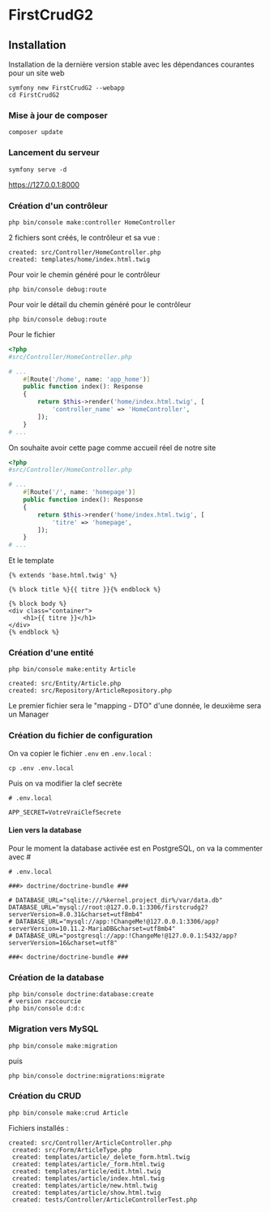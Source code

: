 # FirstCrudG2

## Installation 

Installation de la dernière version stable avec les dépendances courantes pour un site web

    symfony new FirstCrudG2 --webapp
    cd FirstCrudG2

### Mise à jour de composer

    composer update

### Lancement du serveur

    symfony serve -d

https://127.0.0.1:8000

### Création d'un contrôleur

    php bin/console make:controller HomeController

2 fichiers sont créés, le contrôleur et sa vue :

    created: src/Controller/HomeController.php
    created: templates/home/index.html.twig

Pour voir le chemin généré pour le contrôleur

    php bin/console debug:route

Pour voir le détail du chemin généré pour le contrôleur

    php bin/console debug:route

Pour le fichier

```php
<?php
#src/Controller/HomeController.php

# ...
    #[Route('/home', name: 'app_home')]
    public function index(): Response
    {
        return $this->render('home/index.html.twig', [
            'controller_name' => 'HomeController',
        ]);
    }
# ...
```

On souhaite avoir cette page comme accueil réel de notre site

```php
<?php
#src/Controller/HomeController.php

# ...
    #[Route('/', name: 'homepage')]
    public function index(): Response
    {
        return $this->render('home/index.html.twig', [
            'titre' => 'homepage',
        ]);
    }
# ...
```

Et le template

```twig
{% extends 'base.html.twig' %}

{% block title %}{{ titre }}{% endblock %}

{% block body %}
<div class="container">
    <h1>{{ titre }}</h1>
</div>
{% endblock %}

```

### Création d'une entité

    php bin/console make:entity Article

    created: src/Entity/Article.php
    created: src/Repository/ArticleRepository.php

Le premier fichier sera le "mapping - DTO" d'une donnée, le deuxième sera un Manager

### Création du fichier de configuration

On va copier le fichier `.env` en `.env.local` :

    cp .env .env.local

Puis on va modifier la clef secrète

```env
# .env.local

APP_SECRET=VotreVraiClefSecrete
```

#### Lien vers la database


Pour le moment la database activée est en PostgreSQL, on va la commenter avec #

```env
# .env.local

###> doctrine/doctrine-bundle ###

# DATABASE_URL="sqlite:///%kernel.project_dir%/var/data.db"
DATABASE_URL="mysql://root:@127.0.0.1:3306/firstcrudg2?serverVersion=8.0.31&charset=utf8mb4"
# DATABASE_URL="mysql://app:!ChangeMe!@127.0.0.1:3306/app?serverVersion=10.11.2-MariaDB&charset=utf8mb4"
# DATABASE_URL="postgresql://app:!ChangeMe!@127.0.0.1:5432/app?serverVersion=16&charset=utf8"

###< doctrine/doctrine-bundle ###
```



### Création de la database

    php bin/console doctrine:database:create
    # version raccourcie
    php bin/console d:d:c

### Migration vers MySQL

    php bin/console make:migration

puis

    php bin/console doctrine:migrations:migrate

### Création du CRUD

    php bin/console make:crud Article

Fichiers installés :
```
created: src/Controller/ArticleController.php
 created: src/Form/ArticleType.php
 created: templates/article/_delete_form.html.twig
 created: templates/article/_form.html.twig
 created: templates/article/edit.html.twig
 created: templates/article/index.html.twig
 created: templates/article/new.html.twig
 created: templates/article/show.html.twig
 created: tests/Controller/ArticleControllerTest.php
```